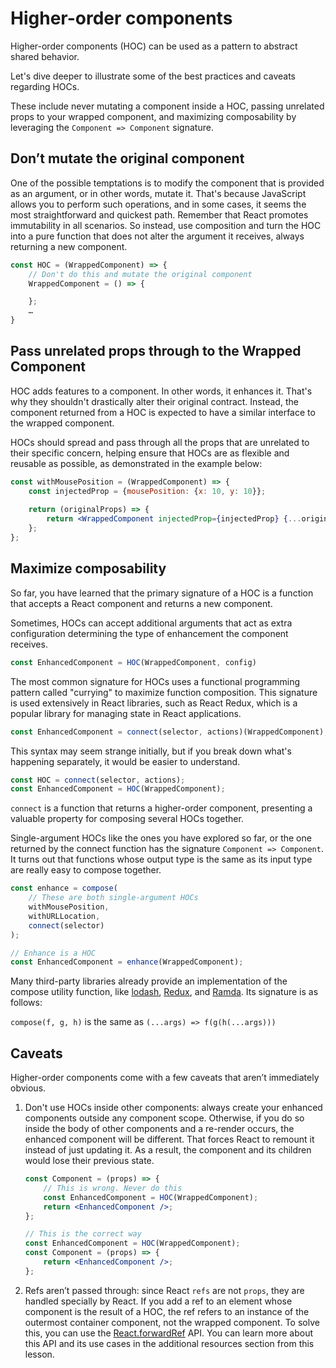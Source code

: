 # Higher-order components

Higher-order components (HOC) can be used as a pattern to abstract shared behavior.

Let's dive deeper to illustrate some of the best practices and caveats regarding HOCs.

These include never mutating a component inside a HOC, passing unrelated props to your wrapped component, and maximizing composability by leveraging the `Component => Component` signature.

## Don’t mutate the original component

One of the possible temptations is to modify the component that is provided as an argument, or in other words, mutate it. That's because JavaScript allows you to perform such operations, and in some cases, it seems the most straightforward and quickest path. Remember that React promotes immutability in all scenarios. So instead, use composition and turn the HOC into a pure function that does not alter the argument it receives, always returning a new component.

```jsx
const HOC = (WrappedComponent) => {
    // Don't do this and mutate the original component
    WrappedComponent = () => {

    }; 
    …
}
```

## Pass unrelated props through to the Wrapped Component

HOC adds features to a component. In other words, it enhances it. That's why they shouldn't drastically alter their original contract. Instead, the component returned from a HOC is expected to have a similar interface to the wrapped component.

HOCs should spread and pass through all the props that are unrelated to their specific concern, helping ensure that HOCs are as flexible and reusable as possible, as demonstrated in the example below:

```jsx
const withMousePosition = (WrappedComponent) => {
    const injectedProp = {mousePosition: {x: 10, y: 10}};
    
    return (originalProps) => {
        return <WrappedComponent injectedProp={injectedProp} {...originalProps} />;
    };
};
```

## Maximize composability

So far, you have learned that the primary signature of a HOC is a function that accepts a React component and returns a new component.

Sometimes, HOCs can accept additional arguments that act as extra configuration determining the type of enhancement the component receives.

```jsx
const EnhancedComponent = HOC(WrappedComponent, config)
```

The most common signature for HOCs uses a functional programming pattern called "currying" to maximize function composition. This signature is used extensively in React libraries, such as React Redux, which is a popular library for managing state in React applications. 

```jsx
const EnhancedComponent = connect(selector, actions)(WrappedComponent);
```

This syntax may seem strange initially, but if you break down what's happening separately, it would be easier to understand.

```jsx
const HOC = connect(selector, actions);
const EnhancedComponent = HOC(WrappedComponent);
```

`connect` is a function that returns a higher-order component, presenting a valuable property for composing several HOCs together.

Single-argument HOCs like the ones you have explored so far, or the one returned by the connect function has the signature `Component => Component`. It turns out that functions whose output type is the same as its input type are really easy to compose together.

```jsx
const enhance = compose(
    // These are both single-argument HOCs
    withMousePosition,
    withURLLocation,
    connect(selector)
);

// Enhance is a HOC
const EnhancedComponent = enhance(WrappedComponent);
```

Many third-party libraries already provide an implementation of the compose utility function, like [lodash](https://lodash.com/docs/4.17.15#flowRight), [Redux](https://redux.js.org/api/compose), and [Ramda](https://ramdajs.com/docs/#compose). Its signature is as follows:

`compose(f, g, h)` is the same as `(...args) => f(g(h(...args)))`

## Caveats

Higher-order components come with a few caveats that aren’t immediately obvious.

1. Don't use HOCs inside other components: always create your enhanced components outside any component scope. Otherwise, if you do so inside the body of other components and a re-render occurs, the enhanced component will be different. That forces React to remount it instead of just updating it. As a result, the component and its children would lose their previous state. 

    ```jsx
    const Component = (props) => {
        // This is wrong. Never do this
        const EnhancedComponent = HOC(WrappedComponent);
        return <EnhancedComponent />;
    };

    // This is the correct way
    const EnhancedComponent = HOC(WrappedComponent);
    const Component = (props) => {
        return <EnhancedComponent />;
    };
    ```

2. Refs aren’t passed through: since React `refs` are not `props`, they are handled specially by React. If you add a ref to an element whose component is the result of a HOC, the ref refers to an instance of the outermost container component, not the wrapped component. To solve this, you can use the [React.forwardRef](https://reactjs.org/docs/forwarding-refs.html) API. You can learn more about this API and its use cases in the additional resources section from this lesson.
